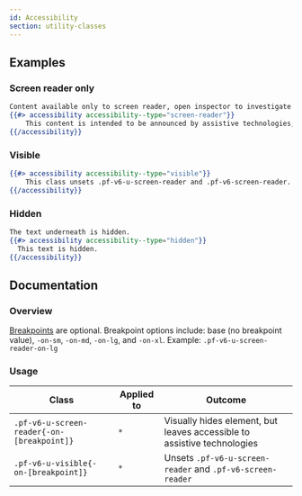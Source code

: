 ```yaml
---
id: Accessibility
section: utility-classes
---
```


## Examples
### Screen reader only
```hbs
Content available only to screen reader, open inspector to investigate
{{#> accessibility accessibility--type="screen-reader"}}
    This content is intended to be announced by assistive technologies, but not visually presented.
{{/accessibility}}
```

### Visible
```hbs
{{#> accessibility accessibility--type="visible"}}
    This class unsets .pf-v6-u-screen-reader and .pf-v6-screen-reader. It will be visible.
{{/accessibility}}
```

### Hidden
```hbs
The text underneath is hidden.
{{#> accessibility accessibility--type="hidden"}}
  This text is hidden.
{{/accessibility}}
```

## Documentation
### Overview
[Breakpoints](/tokens/all-patternfly-tokens) are optional. Breakpoint options include: base (no breakpoint value), `-on-sm`, `-on-md`, `-on-lg`, and `-on-xl`. Example: `.pf-v6-u-screen-reader-on-lg`

### Usage
| Class | Applied to | Outcome |
| -- | -- | -- |
| `.pf-v6-u-screen-reader{-on-[breakpoint]}` | `*` |  Visually hides element, but leaves accessible to assistive technologies |
| `.pf-v6-u-visible{-on-[breakpoint]}` | `*` |  Unsets `.pf-v6-u-screen-reader` and `.pf-v6-screen-reader` |
